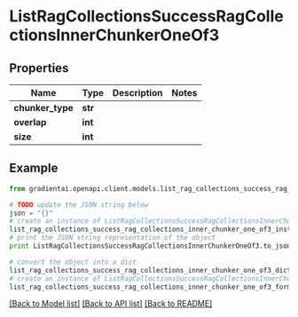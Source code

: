 # ListRagCollectionsSuccessRagCollectionsInnerChunkerOneOf3


## Properties
Name | Type | Description | Notes
------------ | ------------- | ------------- | -------------
**chunker_type** | **str** |  | 
**overlap** | **int** |  | 
**size** | **int** |  | 

## Example

```python
from gradientai.openapi.client.models.list_rag_collections_success_rag_collections_inner_chunker_one_of3 import ListRagCollectionsSuccessRagCollectionsInnerChunkerOneOf3

# TODO update the JSON string below
json = "{}"
# create an instance of ListRagCollectionsSuccessRagCollectionsInnerChunkerOneOf3 from a JSON string
list_rag_collections_success_rag_collections_inner_chunker_one_of3_instance = ListRagCollectionsSuccessRagCollectionsInnerChunkerOneOf3.from_json(json)
# print the JSON string representation of the object
print ListRagCollectionsSuccessRagCollectionsInnerChunkerOneOf3.to_json()

# convert the object into a dict
list_rag_collections_success_rag_collections_inner_chunker_one_of3_dict = list_rag_collections_success_rag_collections_inner_chunker_one_of3_instance.to_dict()
# create an instance of ListRagCollectionsSuccessRagCollectionsInnerChunkerOneOf3 from a dict
list_rag_collections_success_rag_collections_inner_chunker_one_of3_form_dict = list_rag_collections_success_rag_collections_inner_chunker_one_of3.from_dict(list_rag_collections_success_rag_collections_inner_chunker_one_of3_dict)
```
[[Back to Model list]](../README.md#documentation-for-models) [[Back to API list]](../README.md#documentation-for-api-endpoints) [[Back to README]](../README.md)


